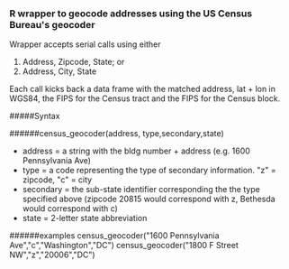 ### R wrapper to geocode addresses using the US Census Bureau's geocoder

Wrapper accepts serial calls using either

1. Address, Zipcode, State; or
2. Address, City, State

Each call kicks back a data frame with the matched address, lat + lon in WGS84, the FIPS for the Census tract and the FIPS for the Census block.  

#####Syntax

######census_geocoder(address, type,secondary,state)
- address = a string with the bldg number + address (e.g. 1600 Pennsylvania Ave)
- type = a code representing the type of secondary information. "z" = zipcode, "c" = city
- secondary = the sub-state identifier corresponding the the type specified above (zipcode 20815 would correspond with z, Bethesda would correspond with c)
- state = 2-letter state abbreviation

######examples
census_geocoder("1600 Pennsylvania Ave","c","Washington","DC") 
census_geocoder("1800 F Street NW","z","20006","DC") 



